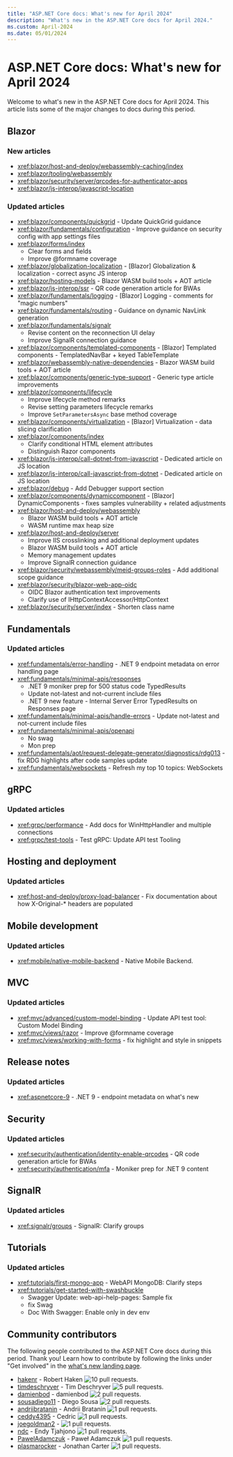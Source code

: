 ```yaml
---
title: "ASP.NET Core docs: What's new for April 2024"
description: "What's new in the ASP.NET Core docs for April 2024."
ms.custom: April-2024
ms.date: 05/01/2024
---
```


# ASP.NET Core docs: What's new for April 2024

Welcome to what's new in the ASP.NET Core docs for April 2024. This article lists some of the major changes to docs during this period.

## Blazor

### New articles

- <xref:blazor/host-and-deploy/webassembly-caching/index>
- <xref:blazor/tooling/webassembly>
- <xref:blazor/security/server/qrcodes-for-authenticator-apps>
- <xref:blazor/js-interop/javascript-location>

### Updated articles

- <xref:blazor/components/quickgrid> - Update QuickGrid guidance
- <xref:blazor/fundamentals/configuration> - Improve guidance on security config with app settings files
- <xref:blazor/forms/index>
  - Clear forms and fields
  - Improve @formname coverage
- <xref:blazor/globalization-localization> - [Blazor] Globalization & localization - correct async JS interop
- <xref:blazor/hosting-models> - Blazor WASM build tools + AOT article
- <xref:blazor/js-interop/ssr> - QR code generation article for BWAs
- <xref:blazor/fundamentals/logging> - [Blazor] Logging - comments for "magic numbers"
- <xref:blazor/fundamentals/routing> - Guidance on dynamic NavLink generation
- <xref:blazor/fundamentals/signalr>
  - Revise content on the reconnection UI delay
  - Improve SignalR connection guidance
- <xref:blazor/components/templated-components> - [Blazor] Templated components - TemplatedNavBar + keyed TableTemplate
- <xref:blazor/webassembly-native-dependencies> - Blazor WASM build tools + AOT article
- <xref:blazor/components/generic-type-support> - Generic type article improvements
- <xref:blazor/components/lifecycle>
  - Improve lifecycle method remarks
  - Revise setting parameters lifecycle remarks
  - Improve `SetParametersAsync` base method coverage
- <xref:blazor/components/virtualization> - [Blazor] Virtualization - data slicing clarification
- <xref:blazor/components/index>
  - Clarify conditional HTML element attributes
  - Distinguish Razor components
- <xref:blazor/js-interop/call-dotnet-from-javascript> - Dedicated article on JS location
- <xref:blazor/js-interop/call-javascript-from-dotnet> - Dedicated article on JS location
- <xref:blazor/debug> - Add Debugger support section
- <xref:blazor/components/dynamiccomponent> - [Blazor] DynamicComponents - fixes samples vulnerability + related adjustments
- <xref:blazor/host-and-deploy/webassembly>
  - Blazor WASM build tools + AOT article
  - WASM runtime max heap size
- <xref:blazor/host-and-deploy/server>
  - Improve IIS crosslinking and additional deployment updates
  - Blazor WASM build tools + AOT article
  - Memory management updates
  - Improve SignalR connection guidance
- <xref:blazor/security/webassembly/meid-groups-roles> - Add additional scope guidance
- <xref:blazor/security/blazor-web-app-oidc>
  - OIDC Blazor authentication text improvements
  - Clarify use of IHttpContextAccessor/HttpContext
- <xref:blazor/security/server/index> - Shorten class name

## Fundamentals

### Updated articles

- <xref:fundamentals/error-handling> - .NET 9 endpoint metadata on error handling page
- <xref:fundamentals/minimal-apis/responses>
  - .NET 9 moniker prep for 500 status code TypedResults
  - Update not-latest and not-current include files
  - .NET 9 new feature - Internal Server Error TypedResults on Responses page
- <xref:fundamentals/minimal-apis/handle-errors> - Update not-latest and not-current include files
- <xref:fundamentals/minimal-apis/openapi>
  - No swag
  - Mon prep
- <xref:fundamentals/aot/request-delegate-generator/diagnostics/rdg013> - fix RDG highlights after code samples update
- <xref:fundamentals/websockets> - Refresh my top 10 topics: WebSockets

## gRPC

### Updated articles

- <xref:grpc/performance> - Add docs for WinHttpHandler and multiple connections
- <xref:grpc/test-tools> - Test gRPC: Update API test Tooling

## Hosting and deployment

### Updated articles

- <xref:host-and-deploy/proxy-load-balancer> - Fix documentation about how X-Original-* headers are populated

## Mobile development

### Updated articles

- <xref:mobile/native-mobile-backend> - Native Mobile Backend.

## MVC

### Updated articles

- <xref:mvc/advanced/custom-model-binding> - Update API test tool: Custom Model Binding
- <xref:mvc/views/razor> - Improve @formname coverage
- <xref:mvc/views/working-with-forms> - fix highlight and style in snippets

## Release notes

### Updated articles

- <xref:aspnetcore-9> - .NET 9 - endpoint metadata on what's new

## Security

### Updated articles

- <xref:security/authentication/identity-enable-qrcodes> - QR code generation article for BWAs
- <xref:security/authentication/mfa> - Moniker prep for .NET 9 content

## SignalR

### Updated articles

- <xref:signalr/groups> - SignalR: Clarify groups

## Tutorials

### Updated articles

- <xref:tutorials/first-mongo-app> - WebAPI MongoDB: Clarify steps
- <xref:tutorials/get-started-with-swashbuckle>
  - Swagger Update: web-api-help-pages: Sample fix
  - fix Swag
  - Doc With Swagger: Enable only in dev env

## Community contributors

The following people contributed to the ASP.NET Core docs during this period. Thank you! Learn how to contribute by following the links under "Get involved" in the [what's new landing page](index.yml).

- [hakenr](https://github.com/hakenr) - Robert Haken ![10 pull requests.](https://img.shields.io/badge/Merged%20Pull%20Requests-10-green)
- [timdeschryver](https://github.com/timdeschryver) - Tim Deschryver ![5 pull requests.](https://img.shields.io/badge/Merged%20Pull%20Requests-5-green)
- [damienbod](https://github.com/damienbod) - damienbod ![2 pull requests.](https://img.shields.io/badge/Merged%20Pull%20Requests-2-green)
- [sousadiego11](https://github.com/sousadiego11) - Diego Sousa ![2 pull requests.](https://img.shields.io/badge/Merged%20Pull%20Requests-2-green)
- [andriibratanin](https://github.com/andriibratanin) - Andrii Bratanin ![1 pull requests.](https://img.shields.io/badge/Merged%20Pull%20Requests-1-green)
- [ceddy4395](https://github.com/ceddy4395) - Cedric  ![1 pull requests.](https://img.shields.io/badge/Merged%20Pull%20Requests-1-green)
- [joegoldman2](https://github.com/joegoldman2) -  ![1 pull requests.](https://img.shields.io/badge/Merged%20Pull%20Requests-1-green)
- [ndc](https://github.com/ndc) - Endy Tjahjono ![1 pull requests.](https://img.shields.io/badge/Merged%20Pull%20Requests-1-green)
- [PawelAdamczuk](https://github.com/PawelAdamczuk) - Paweł Adamczuk ![1 pull requests.](https://img.shields.io/badge/Merged%20Pull%20Requests-1-green)
- [plasmarocker](https://github.com/plasmarocker) - Jonathan Carter ![1 pull requests.](https://img.shields.io/badge/Merged%20Pull%20Requests-1-green)

